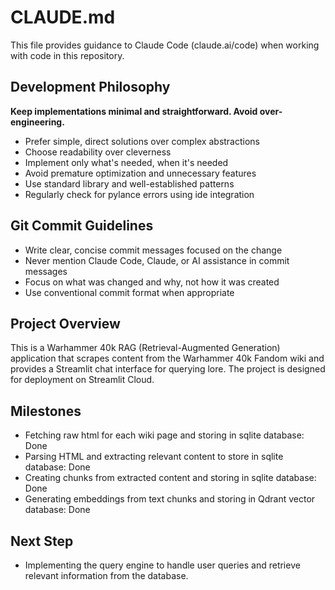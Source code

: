 # CLAUDE.md

This file provides guidance to Claude Code (claude.ai/code) when working with code in this repository.

## Development Philosophy

**Keep implementations minimal and straightforward. Avoid over-engineering.**

- Prefer simple, direct solutions over complex abstractions
- Choose readability over cleverness 
- Implement only what's needed, when it's needed
- Avoid premature optimization and unnecessary features
- Use standard library and well-established patterns
- Regularly check for pylance errors using ide integration

## Git Commit Guidelines

- Write clear, concise commit messages focused on the change
- Never mention Claude Code, Claude, or AI assistance in commit messages
- Focus on what was changed and why, not how it was created
- Use conventional commit format when appropriate

## Project Overview

This is a Warhammer 40k RAG (Retrieval-Augmented Generation) application that scrapes content from the Warhammer 40k Fandom wiki and provides a Streamlit chat interface for querying lore. The project is designed for deployment on Streamlit Cloud.

## Milestones

- Fetching raw html for each wiki page and storing in sqlite database: Done
- Parsing HTML and extracting relevant content to store in sqlite database: Done
- Creating chunks from extracted content and storing in sqlite database: Done
- Generating embeddings from text chunks and storing in Qdrant vector database: Done

## Next Step 

- Implementing the query engine to handle user queries and retrieve relevant information from the database.